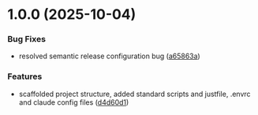 # 1.0.0 (2025-10-04)


### Bug Fixes

* resolved semantic release configuration bug ([a65863a](https://github.com/cloudvoyant/lib/commit/a65863aa4ef78054d8c8f8161d0431243613c8a6))


### Features

* scaffolded project structure, added standard scripts and justfile, .envrc and claude config files ([d4d60d1](https://github.com/cloudvoyant/lib/commit/d4d60d1b1b93838c03902a4da2010ee79921b560))
